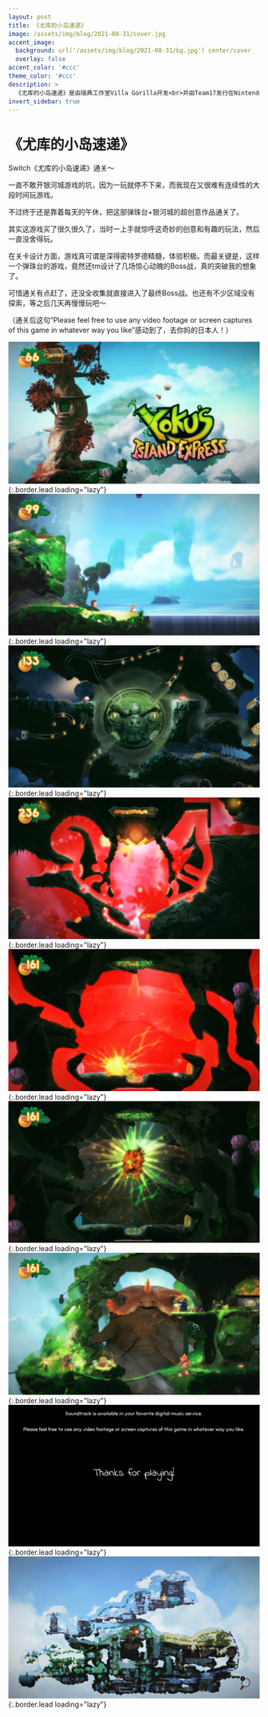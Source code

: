 ```yaml
---
layout: post
title: 《尤库的小岛速递》
image: /assets/img/blog/2021-08-31/cover.jpg
accent_image: 
  background: url('/assets/img/blog/2021-08-31/bg.jpg') center/cover
  overlay: false
accent_color: '#ccc'
theme_color: '#ccc'
description: >
  《尤库的小岛速递》是由瑞典工作室Villa Gorilla开发<br>并由Team17发行在Nintendo Switch、Microsoft Windows、PlayStation 4<br>和Xbox One上的弹珠平台冒险游戏，<br>为该间工作室的首部作品，并已于2018年5月29日公开发售。
invert_sidebar: true
---
```


# 《尤库的小岛速递》

Switch《尤库的小岛速递》通关～

一直不敢开银河城游戏的坑，因为一玩就停不下来，而我现在又很难有连续性的大段时间玩游戏。

不过终于还是靠着每天的午休，把这部弹珠台+银河城的超创意作品通关了。

其实这游戏买了很久很久了，当时一上手就惊呼这奇妙的创意和有趣的玩法，然后一直没舍得玩。

在关卡设计方面，游戏真可谓是深得密特罗德精髓，体验积极。而最关键是，这样一个弹珠台的游戏，竟然还tm设计了几场惊心动魄的Boss战，真的突破我的想象了。

可惜通关有点赶了，还没全收集就直接进入了最终Boss战。也还有不少区域没有探索，等之后几天再慢慢玩吧～

（通关后这句“Please feel free to use any video footage or screen captures of this game in whatever way you like”感动到了，去你妈的日本人！）


![](/assets/img/blog/2021-08-31/1.jpg){:.border.lead loading="lazy"}
![](/assets/img/blog/2021-08-31/2.jpg){:.border.lead loading="lazy"}
![](/assets/img/blog/2021-08-31/3.jpg){:.border.lead loading="lazy"}
![](/assets/img/blog/2021-08-31/4.jpg){:.border.lead loading="lazy"}
![](/assets/img/blog/2021-08-31/5.jpg){:.border.lead loading="lazy"}
![](/assets/img/blog/2021-08-31/6.jpg){:.border.lead loading="lazy"}
![](/assets/img/blog/2021-08-31/7.jpg){:.border.lead loading="lazy"}
![](/assets/img/blog/2021-08-31/8.jpg){:.border.lead loading="lazy"}
![](/assets/img/blog/2021-08-31/9.jpg){:.border.lead loading="lazy"}

